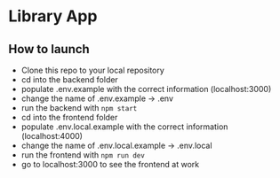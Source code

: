 # Library App

## How to launch 
- Clone this repo to your local repository
- cd into the backend folder
- populate .env.example with the correct information (localhost:3000)
- change the name of .env.example -> .env
- run the backend with `npm start`
- cd into the frontend folder
- populate .env.local.example with the correct information (localhost:4000)
- change the name of .env.local.example -> .env.local
- run the frontend with `npm run dev`
- go to localhost:3000 to see the frontend at work